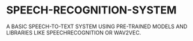 # SPEECH-RECOGNITION-SYSTEM
A BASIC SPEECH-TO-TEXT SYSTEM USING PRE-TRAINED MODELS AND LIBRARIES LIKE SPEECHRECOGNITION OR WAV2VEC.
